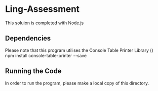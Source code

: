 # Ling-Assessment
This soluion is completed with Node.js

## Dependencies 
Please note that this program utilises the Console Table Printer Library ()
npm install console-table-printer --save

## Running the Code
In order to run the program, please make a local copy of this directory.
